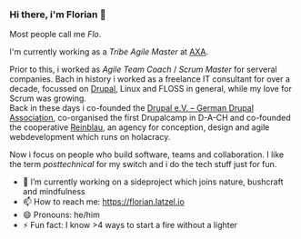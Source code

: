 ### Hi there, i'm Florian 👋

Most people call me *Flo*.

I'm currently working as a *Tribe Agile Master* at [AXA](https://axa.de/).

Prior to this, i worked as *Agile Team Coach* / *Scrum Master* for serveral companies.
Bach in history i worked as a freelance IT consultant for over a decade,
focussed on [Drupal](https://www.drupal.org/user/51103), Linux and FLOSS in general,
while my love for Scrum was growing.   
 Back in these days i co-founded the [Drupal e.V. – German Drupal Association](https://www.drupal.org/drupal-ev), 
co-organised the first Drupalcamp in D-A-CH
and co-founded the cooperative [Reinblau](https://reinblau.coop/), 
an agency for conception, design and agile webdevelopment 
which runs on holacracy.

Now i focus on people who build software, teams and collaboration. 
I like the term *posttechnical* for my switch and i do the tech stuff just for fun.

- 🔭 I’m currently working on a sideproject which joins nature, bushcraft  and mindfulness
- 📫 How to reach me: https://florian.latzel.io
- 😄 Pronouns: he/him
- ⚡ Fun fact: I know >4 ways to start a fire without a lighter 
